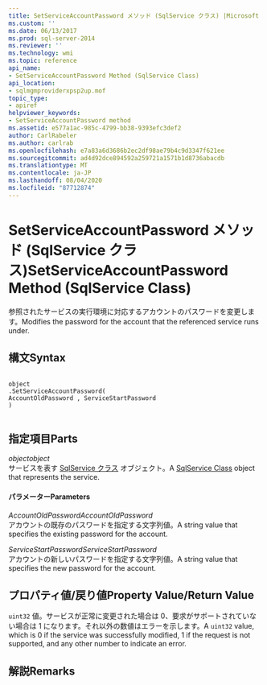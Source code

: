 ```yaml
---
title: SetServiceAccountPassword メソッド (SqlService クラス) |Microsoft Docs
ms.custom: ''
ms.date: 06/13/2017
ms.prod: sql-server-2014
ms.reviewer: ''
ms.technology: wmi
ms.topic: reference
api_name:
- SetServiceAccountPassword Method (SqlService Class)
api_location:
- sqlmgmproviderxpsp2up.mof
topic_type:
- apiref
helpviewer_keywords:
- SetServiceAccountPassword method
ms.assetid: e577a1ac-985c-4799-bb38-9393efc3def2
author: CarlRabeler
ms.author: carlrab
ms.openlocfilehash: e7a83a6d3686b2ec2df98ae79b4c9d3347f621ee
ms.sourcegitcommit: ad4d92dce894592a259721a1571b1d8736abacdb
ms.translationtype: MT
ms.contentlocale: ja-JP
ms.lasthandoff: 08/04/2020
ms.locfileid: "87712874"
---
```

# <a name="setserviceaccountpassword-method-sqlservice-class"></a><span data-ttu-id="fc84a-102">SetServiceAccountPassword メソッド (SqlService クラス)</span><span class="sxs-lookup"><span data-stu-id="fc84a-102">SetServiceAccountPassword Method (SqlService Class)</span></span>
  <span data-ttu-id="fc84a-103">参照されたサービスの実行環境に対応するアカウントのパスワードを変更します。</span><span class="sxs-lookup"><span data-stu-id="fc84a-103">Modifies the password for the account that the referenced service runs under.</span></span>  
  
## <a name="syntax"></a><span data-ttu-id="fc84a-104">構文</span><span class="sxs-lookup"><span data-stu-id="fc84a-104">Syntax</span></span>  
  
```  
  
object  
.SetServiceAccountPassword(  
AccountOldPassword , ServiceStartPassword  
)  
  
```  
  
## <a name="parts"></a><span data-ttu-id="fc84a-105">指定項目</span><span class="sxs-lookup"><span data-stu-id="fc84a-105">Parts</span></span>  
 <span data-ttu-id="fc84a-106">*object*</span><span class="sxs-lookup"><span data-stu-id="fc84a-106">*object*</span></span>  
 <span data-ttu-id="fc84a-107">サービスを表す [SqlService クラス](sqlservice-class.md) オブジェクト。</span><span class="sxs-lookup"><span data-stu-id="fc84a-107">A [SqlService Class](sqlservice-class.md) object that represents the service.</span></span>  
  
#### <a name="parameters"></a><span data-ttu-id="fc84a-108">パラメーター</span><span class="sxs-lookup"><span data-stu-id="fc84a-108">Parameters</span></span>  
 <span data-ttu-id="fc84a-109">*AccountOldPassword*</span><span class="sxs-lookup"><span data-stu-id="fc84a-109">*AccountOldPassword*</span></span>  
 <span data-ttu-id="fc84a-110">アカウントの既存のパスワードを指定する文字列値。</span><span class="sxs-lookup"><span data-stu-id="fc84a-110">A string value that specifies the existing password for the account.</span></span>  
  
 <span data-ttu-id="fc84a-111">*ServiceStartPassword*</span><span class="sxs-lookup"><span data-stu-id="fc84a-111">*ServiceStartPassword*</span></span>  
 <span data-ttu-id="fc84a-112">アカウントの新しいパスワードを指定する文字列値。</span><span class="sxs-lookup"><span data-stu-id="fc84a-112">A string value that specifies the new password for the account.</span></span>  
  
## <a name="property-valuereturn-value"></a><span data-ttu-id="fc84a-113">プロパティ値/戻り値</span><span class="sxs-lookup"><span data-stu-id="fc84a-113">Property Value/Return Value</span></span>  
 <span data-ttu-id="fc84a-114">`uint32` 値。サービスが正常に変更された場合は 0、要求がサポートされていない場合は 1 になります。それ以外の数値はエラーを示します。</span><span class="sxs-lookup"><span data-stu-id="fc84a-114">A `uint32` value, which is 0 if the service was successfully modified, 1 if the request is not supported, and any other number to indicate an error.</span></span>  
  
## <a name="remarks"></a><span data-ttu-id="fc84a-115">解説</span><span class="sxs-lookup"><span data-stu-id="fc84a-115">Remarks</span></span>  
  
